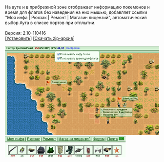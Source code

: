 На ауте и в прибрежной зоне отображает информацию покемонов и время для флагов без наведения на них мышью, добавляет ссылки "Моя инфа | Рюкзак | Ремонт | Магазин лицензий", автоматический выбор Аута в списке портов при отплытии.
<br>
<br>
Версия: 2.10-110416
<br>
[[Установить]](https://raw.githubusercontent.com/MyRequiem/comfortablePlayingInGW/master/separatedScripts/AdvancedOutland/advancedOutland.user.js) [[Скачать zip-архив]](https://raw.githubusercontent.com/MyRequiem/comfortablePlayingInGW/master/separatedScripts/AdvancedOutland/advancedOutland.user.js.zip)
<br>
<br>
![AdvancedOutland](https://raw.githubusercontent.com/MyRequiem/comfortablePlayingInGW/master/imgs/AdvancedOutland/screen1.png)
<br>
![AdvancedOutland](https://raw.githubusercontent.com/MyRequiem/comfortablePlayingInGW/master/imgs/AdvancedOutland/screen2.png)
<br>
